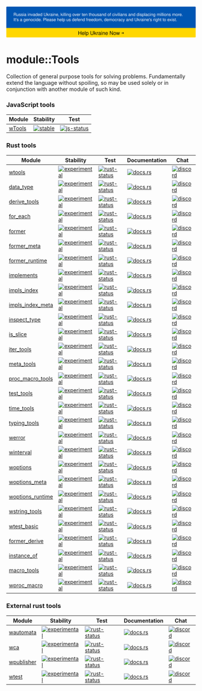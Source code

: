 [![Stand With Ukraine](https://raw.githubusercontent.com/vshymanskyy/StandWithUkraine/main/banner2-direct.svg)](https://stand-with-ukraine.pp.ua)

# module::Tools

Collection of general purpose tools for solving problems. Fundamentally extend the language without spoiling, so may be used solely or in conjunction with another module of such kind.

### JavaScript tools

| Module | Stability | Test |
|--------|------|-----------|
| [wTools](./module/js/wTools) | [![stable](https://img.shields.io/badge/stability-stable-brightgreen.svg)](https://github.com/emersion/stability-badges#stable) | [![js-status](https://github.com/Wandalen/wTools/actions/workflows/StandardPublish.yml/badge.svg)](https://github.com/Wandalen/wTools/actions/workflows/StandardPublish.yml) |

### Rust tools

| Module | Stability | Test | Documentation | Chat |
|--------|-----------|------|---------------|------|
| [wtools](./module/rust/wtools) | [![experimental](https://img.shields.io/badge/stability-experimental-orange.svg)](https://github.com/emersion/stability-badges#experimental) | [![rust-status](https://github.com/Wandalen/wTools/actions/workflows/wToolsPush.yml/badge.svg)](https://github.com/Wandalen/wTools/actions/workflows/wToolsPush.yml) | [![docs.rs](https://img.shields.io/docsrs/wtools?color=e3e8f0&logo=docs.rs)](https://docs.rs/wtools) | [![discord](https://img.shields.io/discord/872391416519737405?color=e3e8f0&logo=discord&logoColor=e3e8f0)](https://discord.gg/JwTG6d2b) |
| [data_type](./module/rust/data_type) | [![experimental](https://img.shields.io/badge/stability-experimental-orange.svg)](https://github.com/emersion/stability-badges#experimental) | [![rust-status](https://github.com/Wandalen/wTools/actions/workflows/DataTypePush.yml/badge.svg)](https://github.com/Wandalen/wTools/actions/workflows/DataTypePush.yml) | [![docs.rs](https://img.shields.io/docsrs/data_type?color=e3e8f0&logo=docs.rs)](https://docs.rs/data_type) | [![discord](https://img.shields.io/discord/872391416519737405?color=e3e8f0&logo=discord&logoColor=e3e8f0)](https://discord.gg/JwTG6d2b) |
| [derive_tools](./module/rust/derive_tools) | [![experimental](https://img.shields.io/badge/stability-experimental-orange.svg)](https://github.com/emersion/stability-badges#experimental) | [![rust-status](https://github.com/Wandalen/wTools/actions/workflows/DeriveToolsPush.yml/badge.svg)](https://github.com/Wandalen/wTools/actions/workflows/DeriveToolsPush.yml) | [![docs.rs](https://img.shields.io/docsrs/derive_tools?color=e3e8f0&logo=docs.rs)](https://docs.rs/derive_tools) | [![discord](https://img.shields.io/discord/872391416519737405?color=e3e8f0&logo=discord&logoColor=e3e8f0)](https://discord.gg/JwTG6d2b) |
| [for_each](./module/rust/for_each) | [![experimental](https://img.shields.io/badge/stability-experimental-orange.svg)](https://github.com/emersion/stability-badges#experimental) | [![rust-status](https://github.com/Wandalen/wTools/actions/workflows/ForEachPush.yml/badge.svg)](https://github.com/Wandalen/wTools/actions/workflows/ForEachPush.yml) | [![docs.rs](https://img.shields.io/docsrs/for_each?color=e3e8f0&logo=docs.rs)](https://docs.rs/for_each) | [![discord](https://img.shields.io/discord/872391416519737405?color=e3e8f0&logo=discord&logoColor=e3e8f0)](https://discord.gg/JwTG6d2b) |
| [former](./module/rust/former) | [![experimental](https://img.shields.io/badge/stability-experimental-orange.svg)](https://github.com/emersion/stability-badges#experimental) | [![rust-status](https://github.com/Wandalen/wTools/actions/workflows/FormerPush.yml/badge.svg)](https://github.com/Wandalen/wTools/actions/workflows/FormerPush.yml) | [![docs.rs](https://img.shields.io/docsrs/former?color=e3e8f0&logo=docs.rs)](https://docs.rs/former) | [![discord](https://img.shields.io/discord/872391416519737405?color=e3e8f0&logo=discord&logoColor=e3e8f0)](https://discord.gg/JwTG6d2b) |
| [former_meta](./module/rust/former_meta) | [![experimental](https://img.shields.io/badge/stability-experimental-orange.svg)](https://github.com/emersion/stability-badges#experimental) | [![rust-status](https://github.com/Wandalen/wTools/actions/workflows/FormerMetaPush.yml/badge.svg)](https://github.com/Wandalen/wTools/actions/workflows/FormerMetaPush.yml) | [![docs.rs](https://img.shields.io/docsrs/former_meta?color=e3e8f0&logo=docs.rs)](https://docs.rs/former_meta) | [![discord](https://img.shields.io/discord/872391416519737405?color=e3e8f0&logo=discord&logoColor=e3e8f0)](https://discord.gg/JwTG6d2b) |
| [former_runtime](./module/rust/former_runtime) | [![experimental](https://img.shields.io/badge/stability-experimental-orange.svg)](https://github.com/emersion/stability-badges#experimental) | [![rust-status](https://github.com/Wandalen/wTools/actions/workflows/FormerRuntimePush.yml/badge.svg)](https://github.com/Wandalen/wTools/actions/workflows/FormerRuntimePush.yml) | [![docs.rs](https://img.shields.io/docsrs/former_runtime?color=e3e8f0&logo=docs.rs)](https://docs.rs/former_runtime) | [![discord](https://img.shields.io/discord/872391416519737405?color=e3e8f0&logo=discord&logoColor=e3e8f0)](https://discord.gg/JwTG6d2b) |
| [implements](./module/rust/implements) | [![experimental](https://img.shields.io/badge/stability-experimental-orange.svg)](https://github.com/emersion/stability-badges#experimental) | [![rust-status](https://github.com/Wandalen/wTools/actions/workflows/ImplementsPush.yml/badge.svg)](https://github.com/Wandalen/wTools/actions/workflows/ImplementsPush.yml) | [![docs.rs](https://img.shields.io/docsrs/implements?color=e3e8f0&logo=docs.rs)](https://docs.rs/implements) | [![discord](https://img.shields.io/discord/872391416519737405?color=e3e8f0&logo=discord&logoColor=e3e8f0)](https://discord.gg/JwTG6d2b) |
| [impls_index](./module/rust/impls_index) | [![experimental](https://img.shields.io/badge/stability-experimental-orange.svg)](https://github.com/emersion/stability-badges#experimental) | [![rust-status](https://github.com/Wandalen/wTools/actions/workflows/ImplsIndexPush.yml/badge.svg)](https://github.com/Wandalen/wTools/actions/workflows/ImplsIndexPush.yml) | [![docs.rs](https://img.shields.io/docsrs/impls_index?color=e3e8f0&logo=docs.rs)](https://docs.rs/impls_index) | [![discord](https://img.shields.io/discord/872391416519737405?color=e3e8f0&logo=discord&logoColor=e3e8f0)](https://discord.gg/JwTG6d2b) |
| [impls_index_meta](./module/rust/impls_index_meta) | [![experimental](https://img.shields.io/badge/stability-experimental-orange.svg)](https://github.com/emersion/stability-badges#experimental) | [![rust-status](https://github.com/Wandalen/wTools/actions/workflows/ImplsIndexMetaPush.yml/badge.svg)](https://github.com/Wandalen/wTools/actions/workflows/ImplsIndexMetaPush.yml) | [![docs.rs](https://img.shields.io/docsrs/impls_index_meta?color=e3e8f0&logo=docs.rs)](https://docs.rs/impls_index_meta) | [![discord](https://img.shields.io/discord/872391416519737405?color=e3e8f0&logo=discord&logoColor=e3e8f0)](https://discord.gg/JwTG6d2b) |
| [inspect_type](./module/rust/inspect_type) | [![experimental](https://img.shields.io/badge/stability-experimental-orange.svg)](https://github.com/emersion/stability-badges#experimental) | [![rust-status](https://github.com/Wandalen/wTools/actions/workflows/InspectTypePush.yml/badge.svg)](https://github.com/Wandalen/wTools/actions/workflows/InspectTypePush.yml) | [![docs.rs](https://img.shields.io/docsrs/inspect_type?color=e3e8f0&logo=docs.rs)](https://docs.rs/inspect_type) | [![discord](https://img.shields.io/discord/872391416519737405?color=e3e8f0&logo=discord&logoColor=e3e8f0)](https://discord.gg/JwTG6d2b) |
| [is_slice](./module/rust/is_slice) | [![experimental](https://img.shields.io/badge/stability-experimental-orange.svg)](https://github.com/emersion/stability-badges#experimental) | [![rust-status](https://github.com/Wandalen/wTools/actions/workflows/IsSlicePush.yml/badge.svg)](https://github.com/Wandalen/wTools/actions/workflows/IsSlicePush.yml) | [![docs.rs](https://img.shields.io/docsrs/is_slice?color=e3e8f0&logo=docs.rs)](https://docs.rs/is_slice) | [![discord](https://img.shields.io/discord/872391416519737405?color=e3e8f0&logo=discord&logoColor=e3e8f0)](https://discord.gg/JwTG6d2b) |
| [iter_tools](./module/rust/iter_tools) | [![experimental](https://img.shields.io/badge/stability-experimental-orange.svg)](https://github.com/emersion/stability-badges#experimental) | [![rust-status](https://github.com/Wandalen/wTools/actions/workflows/ToolsRustPush.yml/badge.svg)](https://github.com/Wandalen/wTools/actions/workflows/ToolsRustPush.yml) | [![docs.rs](https://img.shields.io/docsrs/iter_tools?color=e3e8f0&logo=docs.rs)](https://docs.rs/iter_tools) | [![discord](https://img.shields.io/discord/872391416519737405?color=e3e8f0&logo=discord&logoColor=e3e8f0)](https://discord.gg/JwTG6d2b) |
| [meta_tools](./module/rust/meta_tools) | [![experimental](https://img.shields.io/badge/stability-experimental-orange.svg)](https://github.com/emersion/stability-badges#experimental) | [![rust-status](https://github.com/Wandalen/wTools/actions/workflows/ToolsRustPush.yml/badge.svg)](https://github.com/Wandalen/wTools/actions/workflows/ToolsRustPush.yml) | [![docs.rs](https://img.shields.io/docsrs/meta_tools?color=e3e8f0&logo=docs.rs)](https://docs.rs/meta_tools) | [![discord](https://img.shields.io/discord/872391416519737405?color=e3e8f0&logo=discord&logoColor=e3e8f0)](https://discord.gg/JwTG6d2b) |
| [proc_macro_tools](./module/rust/proc_macro_tools) | [![experimental](https://img.shields.io/badge/stability-experimental-orange.svg)](https://github.com/emersion/stability-badges#experimental) | [![rust-status](https://github.com/Wandalen/wTools/actions/workflows/ToolsRustPush.yml/badge.svg)](https://github.com/Wandalen/wTools/actions/workflows/ToolsRustPush.yml) | [![docs.rs](https://img.shields.io/docsrs/proc_macro_tools?color=e3e8f0&logo=docs.rs)](https://docs.rs/proc_macro_tools) | [![discord](https://img.shields.io/discord/872391416519737405?color=e3e8f0&logo=discord&logoColor=e3e8f0)](https://discord.gg/JwTG6d2b) |
| [test_tools](./module/rust/test_tools) | [![experimental](https://img.shields.io/badge/stability-experimental-orange.svg)](https://github.com/emersion/stability-badges#experimental) | [![rust-status](https://github.com/Wandalen/wTools/actions/workflows/ToolsRustPush.yml/badge.svg)](https://github.com/Wandalen/wTools/actions/workflows/ToolsRustPush.yml) | [![docs.rs](https://img.shields.io/docsrs/test_tools?color=e3e8f0&logo=docs.rs)](https://docs.rs/test_tools) | [![discord](https://img.shields.io/discord/872391416519737405?color=e3e8f0&logo=discord&logoColor=e3e8f0)](https://discord.gg/JwTG6d2b) |
| [time_tools](./module/rust/time_tools) | [![experimental](https://img.shields.io/badge/stability-experimental-orange.svg)](https://github.com/emersion/stability-badges#experimental) | [![rust-status](https://github.com/Wandalen/wTools/actions/workflows/ToolsRustPush.yml/badge.svg)](https://github.com/Wandalen/wTools/actions/workflows/ToolsRustPush.yml) | [![docs.rs](https://img.shields.io/docsrs/time_tools?color=e3e8f0&logo=docs.rs)](https://docs.rs/time_tools) | [![discord](https://img.shields.io/discord/872391416519737405?color=e3e8f0&logo=discord&logoColor=e3e8f0)](https://discord.gg/JwTG6d2b) |
| [typing_tools](./module/rust/typing_tools) | [![experimental](https://img.shields.io/badge/stability-experimental-orange.svg)](https://github.com/emersion/stability-badges#experimental) | [![rust-status](https://github.com/Wandalen/wTools/actions/workflows/ToolsRustPush.yml/badge.svg)](https://github.com/Wandalen/wTools/actions/workflows/ToolsRustPush.yml) | [![docs.rs](https://img.shields.io/docsrs/typing_tools?color=e3e8f0&logo=docs.rs)](https://docs.rs/typing_tools) | [![discord](https://img.shields.io/discord/872391416519737405?color=e3e8f0&logo=discord&logoColor=e3e8f0)](https://discord.gg/JwTG6d2b) |
| [werror](./module/rust/werror) | [![experimental](https://img.shields.io/badge/stability-experimental-orange.svg)](https://github.com/emersion/stability-badges#experimental) | [![rust-status](https://github.com/Wandalen/wTools/actions/workflows/ToolsRustPush.yml/badge.svg)](https://github.com/Wandalen/wTools/actions/workflows/ToolsRustPush.yml) | [![docs.rs](https://img.shields.io/docsrs/werror?color=e3e8f0&logo=docs.rs)](https://docs.rs/werror) | [![discord](https://img.shields.io/discord/872391416519737405?color=e3e8f0&logo=discord&logoColor=e3e8f0)](https://discord.gg/JwTG6d2b) |
| [winterval](./module/rust/winterval) | [![experimental](https://img.shields.io/badge/stability-experimental-orange.svg)](https://github.com/emersion/stability-badges#experimental) | [![rust-status](https://github.com/Wandalen/wTools/actions/workflows/ToolsRustPush.yml/badge.svg)](https://github.com/Wandalen/wTools/actions/workflows/ToolsRustPush.yml) | [![docs.rs](https://img.shields.io/docsrs/winterval?color=e3e8f0&logo=docs.rs)](https://docs.rs/winterval) | [![discord](https://img.shields.io/discord/872391416519737405?color=e3e8f0&logo=discord&logoColor=e3e8f0)](https://discord.gg/JwTG6d2b) |
| [woptions](./module/rust/woptions) | [![experimental](https://img.shields.io/badge/stability-experimental-orange.svg)](https://github.com/emersion/stability-badges#experimental) | [![rust-status](https://github.com/Wandalen/wTools/actions/workflows/ToolsRustPush.yml/badge.svg)](https://github.com/Wandalen/wTools/actions/workflows/ToolsRustPush.yml) | [![docs.rs](https://img.shields.io/docsrs/woptions?color=e3e8f0&logo=docs.rs)](https://docs.rs/woptions) | [![discord](https://img.shields.io/discord/872391416519737405?color=e3e8f0&logo=discord&logoColor=e3e8f0)](https://discord.gg/JwTG6d2b) |
| [woptions_meta](./module/rust/woptions_meta) | [![experimental](https://img.shields.io/badge/stability-experimental-orange.svg)](https://github.com/emersion/stability-badges#experimental) | [![rust-status](https://github.com/Wandalen/wTools/actions/workflows/ToolsRustPush.yml/badge.svg)](https://github.com/Wandalen/wTools/actions/workflows/ToolsRustPush.yml) | [![docs.rs](https://img.shields.io/docsrs/woptions_meta?color=e3e8f0&logo=docs.rs)](https://docs.rs/woptions_meta) | [![discord](https://img.shields.io/discord/872391416519737405?color=e3e8f0&logo=discord&logoColor=e3e8f0)](https://discord.gg/JwTG6d2b) |
| [woptions_runtime](./module/rust/woptions_runtime) | [![experimental](https://img.shields.io/badge/stability-experimental-orange.svg)](https://github.com/emersion/stability-badges#experimental) | [![rust-status](https://github.com/Wandalen/wTools/actions/workflows/ToolsRustPush.yml/badge.svg)](https://github.com/Wandalen/wTools/actions/workflows/ToolsRustPush.yml) | [![docs.rs](https://img.shields.io/docsrs/woptions_runtime?color=e3e8f0&logo=docs.rs)](https://docs.rs/woptions_runtime) | [![discord](https://img.shields.io/discord/872391416519737405?color=e3e8f0&logo=discord&logoColor=e3e8f0)](https://discord.gg/JwTG6d2b) |
| [wstring_tools](./module/rust/wstring_tools) | [![experimental](https://img.shields.io/badge/stability-experimental-orange.svg)](https://github.com/emersion/stability-badges#experimental) | [![rust-status](https://github.com/Wandalen/wTools/actions/workflows/ToolsRustPush.yml/badge.svg)](https://github.com/Wandalen/wTools/actions/workflows/ToolsRustPush.yml) | [![docs.rs](https://img.shields.io/docsrs/wstring_tools?color=e3e8f0&logo=docs.rs)](https://docs.rs/wstring_tools) | [![discord](https://img.shields.io/discord/872391416519737405?color=e3e8f0&logo=discord&logoColor=e3e8f0)](https://discord.gg/JwTG6d2b) |
| [wtest_basic](./module/rust/wtest_basic) | [![experimental](https://img.shields.io/badge/stability-experimental-orange.svg)](https://github.com/emersion/stability-badges#experimental) | [![rust-status](https://github.com/Wandalen/wTools/actions/workflows/ToolsRustPush.yml/badge.svg)](https://github.com/Wandalen/wTools/actions/workflows/ToolsRustPush.yml) | [![docs.rs](https://img.shields.io/docsrs/wtest_basic?color=e3e8f0&logo=docs.rs)](https://docs.rs/wtest_basic) | [![discord](https://img.shields.io/discord/872391416519737405?color=e3e8f0&logo=discord&logoColor=e3e8f0)](https://discord.gg/JwTG6d2b) |
| [former_derive](./module/rust_alias/former_derive) | [![experimental](https://img.shields.io/badge/stability-experimental-orange.svg)](https://github.com/emersion/stability-badges#experimental) | [![rust-status](https://github.com/Wandalen/wTools/actions/workflows/ToolsRustPush.yml/badge.svg)](https://github.com/Wandalen/wTools/actions/workflows/ToolsRustPush.yml) | [![docs.rs](https://img.shields.io/docsrs/former_derive?color=e3e8f0&logo=docs.rs)](https://docs.rs/former_derive) | [![discord](https://img.shields.io/discord/872391416519737405?color=e3e8f0&logo=discord&logoColor=e3e8f0)](https://discord.gg/JwTG6d2b) |
| [instance_of](./module/rust_alias/instance_of) | [![experimental](https://img.shields.io/badge/stability-experimental-orange.svg)](https://github.com/emersion/stability-badges#experimental) | [![rust-status](https://github.com/Wandalen/wTools/actions/workflows/ToolsRustPush.yml/badge.svg)](https://github.com/Wandalen/wTools/actions/workflows/ToolsRustPush.yml) | [![docs.rs](https://img.shields.io/docsrs/instance_of?color=e3e8f0&logo=docs.rs)](https://docs.rs/instance_of) | [![discord](https://img.shields.io/discord/872391416519737405?color=e3e8f0&logo=discord&logoColor=e3e8f0)](https://discord.gg/JwTG6d2b) |
| [macro_tools](./module/rust_alias/macro_tools) | [![experimental](https://img.shields.io/badge/stability-experimental-orange.svg)](https://github.com/emersion/stability-badges#experimental) | [![rust-status](https://github.com/Wandalen/wTools/actions/workflows/ToolsRustPush.yml/badge.svg)](https://github.com/Wandalen/wTools/actions/workflows/ToolsRustPush.yml) | [![docs.rs](https://img.shields.io/docsrs/macro_tools?color=e3e8f0&logo=docs.rs)](https://docs.rs/macro_tools) | [![discord](https://img.shields.io/discord/872391416519737405?color=e3e8f0&logo=discord&logoColor=e3e8f0)](https://discord.gg/JwTG6d2b) |
| [wproc_macro](./module/rust_alias/wproc_macro) | [![experimental](https://img.shields.io/badge/stability-experimental-orange.svg)](https://github.com/emersion/stability-badges#experimental) | [![rust-status](https://github.com/Wandalen/wTools/actions/workflows/ToolsRustPush.yml/badge.svg)](https://github.com/Wandalen/wTools/actions/workflows/ToolsRustPush.yml) | [![docs.rs](https://img.shields.io/docsrs/wproc_macro?color=e3e8f0&logo=docs.rs)](https://docs.rs/wproc_macro) | [![discord](https://img.shields.io/discord/872391416519737405?color=e3e8f0&logo=discord&logoColor=e3e8f0)](https://discord.gg/JwTG6d2b) |

### External rust tools

| Module | Stability | Test | Documentation | Chat |
|--------|-----------|------|---------------|------|
| [wautomata](./module/rust_move/wautomata) | [![experimental](https://img.shields.io/badge/stability-experimental-orange.svg)](https://github.com/emersion/stability-badges#experimental) | [![rust-status](https://github.com/Wandalen/wTools/actions/workflows/ToolsRustPush.yml/badge.svg)](https://github.com/Wandalen/wTools/actions/workflows/ToolsRustPush.yml) | [![docs.rs](https://img.shields.io/docsrs/wautomata?color=e3e8f0&logo=docs.rs)](https://docs.rs/wautomata) | [![discord](https://img.shields.io/discord/872391416519737405?color=e3e8f0&logo=discord&logoColor=e3e8f0)](https://discord.gg/JwTG6d2b) |
| [wca](./module/rust_move/wca) | [![experimental](https://img.shields.io/badge/stability-experimental-orange.svg)](https://github.com/emersion/stability-badges#experimental) | [![rust-status](https://github.com/Wandalen/wTools/actions/workflows/ToolsRustPush.yml/badge.svg)](https://github.com/Wandalen/wTools/actions/workflows/ToolsRustPush.yml) | [![docs.rs](https://img.shields.io/docsrs/wca?color=e3e8f0&logo=docs.rs)](https://docs.rs/wca) | [![discord](https://img.shields.io/discord/872391416519737405?color=e3e8f0&logo=discord&logoColor=e3e8f0)](https://discord.gg/JwTG6d2b) |
| [wpublisher](./module/rust_move/wpublisher) | [![experimental](https://img.shields.io/badge/stability-experimental-orange.svg)](https://github.com/emersion/stability-badges#experimental) | [![rust-status](https://github.com/Wandalen/wTools/actions/workflows/ToolsRustPush.yml/badge.svg)](https://github.com/Wandalen/wTools/actions/workflows/ToolsRustPush.yml) | [![docs.rs](https://img.shields.io/docsrs/wpublisher?color=e3e8f0&logo=docs.rs)](https://docs.rs/wpublisher) | [![discord](https://img.shields.io/discord/872391416519737405?color=e3e8f0&logo=discord&logoColor=e3e8f0)](https://discord.gg/JwTG6d2b) |
| [wtest](./module/rust_move/wtest) | [![experimental](https://img.shields.io/badge/stability-experimental-orange.svg)](https://github.com/emersion/stability-badges#experimental) | [![rust-status](https://github.com/Wandalen/wTools/actions/workflows/ToolsRustPush.yml/badge.svg)](https://github.com/Wandalen/wTools/actions/workflows/ToolsRustPush.yml) | [![docs.rs](https://img.shields.io/docsrs/wtest?color=e3e8f0&logo=docs.rs)](https://docs.rs/wtest) | [![discord](https://img.shields.io/discord/872391416519737405?color=e3e8f0&logo=discord&logoColor=e3e8f0)](https://discord.gg/JwTG6d2b) |

